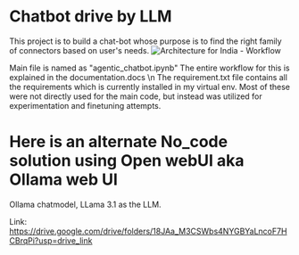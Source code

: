 # Chatbot drive by LLM
This project is to build a chat-bot whose purpose is to find the right family of connectors based on user's needs.
![Architecture for India - Workflow](https://github.com/user-attachments/assets/3338b568-73bb-4d6c-a052-877661831f77)

Main file is named as "agentic_chatbot.ipynb"
The entire workflow for this is explained in the documentation.docs
\n
The requirement.txt file contains all the requirements which is currently installed in my virtual env. Most of these were not directly used for the main code, but instead was utilized for experimentation and finetuning attempts.

# Here is an alternate No_code solution using Open webUI aka Ollama web UI
Ollama chatmodel, LLama 3.1 as the LLM.

Link: https://drive.google.com/drive/folders/18JAa_M3CSWbs4NYGBYaLncoF7HCBrqPi?usp=drive_link
